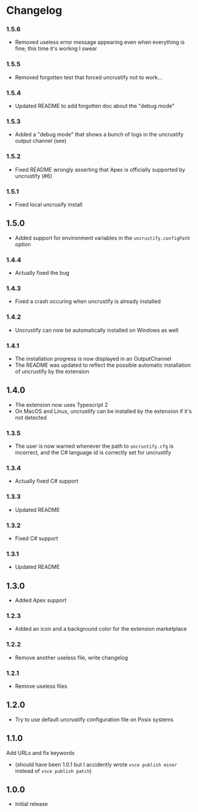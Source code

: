 # Changelog

### 1.5.6
- Removed useless error message appearing even when everything is fine; this time it's workng I swear

### 1.5.5
- Removed forgotten test that forced uncrustify not to work...

### 1.5.4
- Updated README to add forgotten doc about the "debug mode"

### 1.5.3
- Added a "debug mode" that shows a bunch of logs in the uncrustify output channel (see)

### 1.5.2
- Fixed README wrongly asserting that Apex is officially supported by uncrustify (#6)

### 1.5.1
- Fixed local uncrusify install

## 1.5.0
- Added support for environment variables in the `uncrustify.configPath` option

### 1.4.4
- Actually fixed the bug

### 1.4.3
- Fixed a crash occuring when uncrustify is already installed

### 1.4.2
- Uncrustify can now be automatically installed on Windows as well

### 1.4.1
- The installation progress is now displayed in an OutputChannel
- The README was updated to reflect the possible automatic installation of uncrustify by the extension

## 1.4.0
- The extension now uses Typescript 2
- On MacOS and Linux, uncrustify can be installed by the extension if it's not detected

### 1.3.5
- The user is now warned whenever the path to `uncrustify.cfg` is incorrect, and the C# language id is correctly set for uncrustify

### 1.3.4
- Actually fixed C# support

### 1.3.3
- Updated README

### 1.3.2
- Fixed C# support

### 1.3.1
- Updated README

## 1.3.0
- Added Apex support

### 1.2.3
- Added an icon and a background color for the extension marketplace

### 1.2.2
- Remove another useless file, write changelog

### 1.2.1
- Remove useless files

## 1.2.0
- Try to use default uncrustify configuration file on Posix systems

## 1.1.0
Add URLs and fix keywords
- (should have been 1.0.1 but I accidently wrote `vsce publish minor` instead of `vsce publish patch`)

## 1.0.0
- Initial release